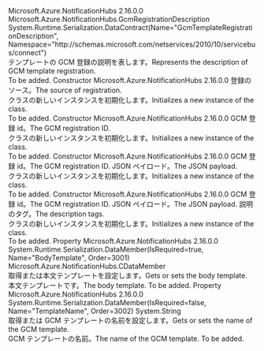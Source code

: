 <Type Name="GcmTemplateRegistrationDescription" FullName="Microsoft.Azure.NotificationHubs.GcmTemplateRegistrationDescription">
  <TypeSignature Language="C#" Value="public class GcmTemplateRegistrationDescription : Microsoft.Azure.NotificationHubs.GcmRegistrationDescription" />
  <TypeSignature Language="ILAsm" Value=".class public auto ansi beforefieldinit GcmTemplateRegistrationDescription extends Microsoft.Azure.NotificationHubs.GcmRegistrationDescription" />
  <TypeSignature Language="DocId" Value="T:Microsoft.Azure.NotificationHubs.GcmTemplateRegistrationDescription" />
  <TypeSignature Language="VB.NET" Value="Public Class GcmTemplateRegistrationDescription&#xA;Inherits GcmRegistrationDescription" />
  <TypeSignature Language="F#" Value="type GcmTemplateRegistrationDescription = class&#xA;    inherit GcmRegistrationDescription" />
  <AssemblyInfo>
    <AssemblyName>Microsoft.Azure.NotificationHubs</AssemblyName>
    <AssemblyVersion>2.16.0.0</AssemblyVersion>
  </AssemblyInfo>
  <Base>
    <BaseTypeName>Microsoft.Azure.NotificationHubs.GcmRegistrationDescription</BaseTypeName>
  </Base>
  <Interfaces />
  <Attributes>
    <Attribute>
      <AttributeName>System.Runtime.Serialization.DataContract(Name="GcmTemplateRegistrationDescription", Namespace="http://schemas.microsoft.com/netservices/2010/10/servicebus/connect")</AttributeName>
    </Attribute>
  </Attributes>
  <Docs>
    <summary><span data-ttu-id="e418b-101">テンプレートの GCM 登録の説明を表します。</span><span class="sxs-lookup"><span data-stu-id="e418b-101">Represents the description of GCM template registration.</span></span></summary>
    <remarks>To be added.</remarks>
  </Docs>
  <Members>
    <Member MemberName=".ctor">
      <MemberSignature Language="C#" Value="public GcmTemplateRegistrationDescription (Microsoft.Azure.NotificationHubs.GcmTemplateRegistrationDescription sourceRegistration);" />
      <MemberSignature Language="ILAsm" Value=".method public hidebysig specialname rtspecialname instance void .ctor(class Microsoft.Azure.NotificationHubs.GcmTemplateRegistrationDescription sourceRegistration) cil managed" />
      <MemberSignature Language="DocId" Value="M:Microsoft.Azure.NotificationHubs.GcmTemplateRegistrationDescription.#ctor(Microsoft.Azure.NotificationHubs.GcmTemplateRegistrationDescription)" />
      <MemberSignature Language="VB.NET" Value="Public Sub New (sourceRegistration As GcmTemplateRegistrationDescription)" />
      <MemberSignature Language="F#" Value="new Microsoft.Azure.NotificationHubs.GcmTemplateRegistrationDescription : Microsoft.Azure.NotificationHubs.GcmTemplateRegistrationDescription -&gt; Microsoft.Azure.NotificationHubs.GcmTemplateRegistrationDescription" Usage="new Microsoft.Azure.NotificationHubs.GcmTemplateRegistrationDescription sourceRegistration" />
      <MemberType>Constructor</MemberType>
      <AssemblyInfo>
        <AssemblyName>Microsoft.Azure.NotificationHubs</AssemblyName>
        <AssemblyVersion>2.16.0.0</AssemblyVersion>
      </AssemblyInfo>
      <Parameters>
        <Parameter Name="sourceRegistration" Type="Microsoft.Azure.NotificationHubs.GcmTemplateRegistrationDescription" />
      </Parameters>
      <Docs>
        <param name="sourceRegistration"><span data-ttu-id="e418b-102">登録のソース。</span><span class="sxs-lookup"><span data-stu-id="e418b-102">The source of registration.</span></span></param>
        <summary><span data-ttu-id="e418b-103"><see cref="T:Microsoft.Azure.NotificationHubs.GcmTemplateRegistrationDescription" /> クラスの新しいインスタンスを初期化します。</span><span class="sxs-lookup"><span data-stu-id="e418b-103">Initializes a new instance of the <see cref="T:Microsoft.Azure.NotificationHubs.GcmTemplateRegistrationDescription" /> class.</span></span></summary>
        <remarks>To be added.</remarks>
      </Docs>
    </Member>
    <Member MemberName=".ctor">
      <MemberSignature Language="C#" Value="public GcmTemplateRegistrationDescription (string gcmRegistrationId);" />
      <MemberSignature Language="ILAsm" Value=".method public hidebysig specialname rtspecialname instance void .ctor(string gcmRegistrationId) cil managed" />
      <MemberSignature Language="DocId" Value="M:Microsoft.Azure.NotificationHubs.GcmTemplateRegistrationDescription.#ctor(System.String)" />
      <MemberSignature Language="VB.NET" Value="Public Sub New (gcmRegistrationId As String)" />
      <MemberSignature Language="F#" Value="new Microsoft.Azure.NotificationHubs.GcmTemplateRegistrationDescription : string -&gt; Microsoft.Azure.NotificationHubs.GcmTemplateRegistrationDescription" Usage="new Microsoft.Azure.NotificationHubs.GcmTemplateRegistrationDescription gcmRegistrationId" />
      <MemberType>Constructor</MemberType>
      <AssemblyInfo>
        <AssemblyName>Microsoft.Azure.NotificationHubs</AssemblyName>
        <AssemblyVersion>2.16.0.0</AssemblyVersion>
      </AssemblyInfo>
      <Parameters>
        <Parameter Name="gcmRegistrationId" Type="System.String" />
      </Parameters>
      <Docs>
        <param name="gcmRegistrationId"><span data-ttu-id="e418b-104">GCM 登録 id。</span><span class="sxs-lookup"><span data-stu-id="e418b-104">The GCM registration ID.</span></span></param>
        <summary><span data-ttu-id="e418b-105"><see cref="T:Microsoft.Azure.NotificationHubs.GcmTemplateRegistrationDescription" /> クラスの新しいインスタンスを初期化します。</span><span class="sxs-lookup"><span data-stu-id="e418b-105">Initializes a new instance of the <see cref="T:Microsoft.Azure.NotificationHubs.GcmTemplateRegistrationDescription" /> class.</span></span></summary>
        <remarks>To be added.</remarks>
      </Docs>
    </Member>
    <Member MemberName=".ctor">
      <MemberSignature Language="C#" Value="public GcmTemplateRegistrationDescription (string gcmRegistrationId, string jsonPayload);" />
      <MemberSignature Language="ILAsm" Value=".method public hidebysig specialname rtspecialname instance void .ctor(string gcmRegistrationId, string jsonPayload) cil managed" />
      <MemberSignature Language="DocId" Value="M:Microsoft.Azure.NotificationHubs.GcmTemplateRegistrationDescription.#ctor(System.String,System.String)" />
      <MemberSignature Language="VB.NET" Value="Public Sub New (gcmRegistrationId As String, jsonPayload As String)" />
      <MemberSignature Language="F#" Value="new Microsoft.Azure.NotificationHubs.GcmTemplateRegistrationDescription : string * string -&gt; Microsoft.Azure.NotificationHubs.GcmTemplateRegistrationDescription" Usage="new Microsoft.Azure.NotificationHubs.GcmTemplateRegistrationDescription (gcmRegistrationId, jsonPayload)" />
      <MemberType>Constructor</MemberType>
      <AssemblyInfo>
        <AssemblyName>Microsoft.Azure.NotificationHubs</AssemblyName>
        <AssemblyVersion>2.16.0.0</AssemblyVersion>
      </AssemblyInfo>
      <Parameters>
        <Parameter Name="gcmRegistrationId" Type="System.String" />
        <Parameter Name="jsonPayload" Type="System.String" />
      </Parameters>
      <Docs>
        <param name="gcmRegistrationId"><span data-ttu-id="e418b-106">GCM 登録 id。</span><span class="sxs-lookup"><span data-stu-id="e418b-106">The GCM registration ID.</span></span></param>
        <param name="jsonPayload"><span data-ttu-id="e418b-107">JSON ペイロード。</span><span class="sxs-lookup"><span data-stu-id="e418b-107">The JSON payload.</span></span></param>
        <summary><span data-ttu-id="e418b-108"><see cref="T:Microsoft.Azure.NotificationHubs.GcmTemplateRegistrationDescription" /> クラスの新しいインスタンスを初期化します。</span><span class="sxs-lookup"><span data-stu-id="e418b-108">Initializes a new instance of the <see cref="T:Microsoft.Azure.NotificationHubs.GcmTemplateRegistrationDescription" /> class.</span></span></summary>
        <remarks>To be added.</remarks>
      </Docs>
    </Member>
    <Member MemberName=".ctor">
      <MemberSignature Language="C#" Value="public GcmTemplateRegistrationDescription (string gcmRegistrationId, string jsonPayload, System.Collections.Generic.IEnumerable&lt;string&gt; tags);" />
      <MemberSignature Language="ILAsm" Value=".method public hidebysig specialname rtspecialname instance void .ctor(string gcmRegistrationId, string jsonPayload, class System.Collections.Generic.IEnumerable`1&lt;string&gt; tags) cil managed" />
      <MemberSignature Language="DocId" Value="M:Microsoft.Azure.NotificationHubs.GcmTemplateRegistrationDescription.#ctor(System.String,System.String,System.Collections.Generic.IEnumerable{System.String})" />
      <MemberSignature Language="VB.NET" Value="Public Sub New (gcmRegistrationId As String, jsonPayload As String, tags As IEnumerable(Of String))" />
      <MemberSignature Language="F#" Value="new Microsoft.Azure.NotificationHubs.GcmTemplateRegistrationDescription : string * string * seq&lt;string&gt; -&gt; Microsoft.Azure.NotificationHubs.GcmTemplateRegistrationDescription" Usage="new Microsoft.Azure.NotificationHubs.GcmTemplateRegistrationDescription (gcmRegistrationId, jsonPayload, tags)" />
      <MemberType>Constructor</MemberType>
      <AssemblyInfo>
        <AssemblyName>Microsoft.Azure.NotificationHubs</AssemblyName>
        <AssemblyVersion>2.16.0.0</AssemblyVersion>
      </AssemblyInfo>
      <Parameters>
        <Parameter Name="gcmRegistrationId" Type="System.String" />
        <Parameter Name="jsonPayload" Type="System.String" />
        <Parameter Name="tags" Type="System.Collections.Generic.IEnumerable&lt;System.String&gt;" />
      </Parameters>
      <Docs>
        <param name="gcmRegistrationId"><span data-ttu-id="e418b-109">GCM 登録 id。</span><span class="sxs-lookup"><span data-stu-id="e418b-109">The GCM registration ID.</span></span></param>
        <param name="jsonPayload"><span data-ttu-id="e418b-110">JSON ペイロード。</span><span class="sxs-lookup"><span data-stu-id="e418b-110">The JSON payload.</span></span></param>
        <param name="tags"><span data-ttu-id="e418b-111">説明のタグ。</span><span class="sxs-lookup"><span data-stu-id="e418b-111">The description tags.</span></span></param>
        <summary><span data-ttu-id="e418b-112"><see cref="T:Microsoft.Azure.NotificationHubs.GcmTemplateRegistrationDescription" /> クラスの新しいインスタンスを初期化します。</span><span class="sxs-lookup"><span data-stu-id="e418b-112">Initializes a new instance of the <see cref="T:Microsoft.Azure.NotificationHubs.GcmTemplateRegistrationDescription" /> class.</span></span></summary>
        <remarks>To be added.</remarks>
      </Docs>
    </Member>
    <Member MemberName="BodyTemplate">
      <MemberSignature Language="C#" Value="public Microsoft.Azure.NotificationHubs.CDataMember BodyTemplate { get; set; }" />
      <MemberSignature Language="ILAsm" Value=".property instance class Microsoft.Azure.NotificationHubs.CDataMember BodyTemplate" />
      <MemberSignature Language="DocId" Value="P:Microsoft.Azure.NotificationHubs.GcmTemplateRegistrationDescription.BodyTemplate" />
      <MemberSignature Language="VB.NET" Value="Public Property BodyTemplate As CDataMember" />
      <MemberSignature Language="F#" Value="member this.BodyTemplate : Microsoft.Azure.NotificationHubs.CDataMember with get, set" Usage="Microsoft.Azure.NotificationHubs.GcmTemplateRegistrationDescription.BodyTemplate" />
      <MemberType>Property</MemberType>
      <AssemblyInfo>
        <AssemblyName>Microsoft.Azure.NotificationHubs</AssemblyName>
        <AssemblyVersion>2.16.0.0</AssemblyVersion>
      </AssemblyInfo>
      <Attributes>
        <Attribute>
          <AttributeName>System.Runtime.Serialization.DataMember(IsRequired=true, Name="BodyTemplate", Order=3001)</AttributeName>
        </Attribute>
      </Attributes>
      <ReturnValue>
        <ReturnType>Microsoft.Azure.NotificationHubs.CDataMember</ReturnType>
      </ReturnValue>
      <Docs>
        <summary><span data-ttu-id="e418b-113">取得または本文テンプレートを設定します。</span><span class="sxs-lookup"><span data-stu-id="e418b-113">Gets or sets the body template.</span></span></summary>
        <value><span data-ttu-id="e418b-114">本文テンプレートです。</span><span class="sxs-lookup"><span data-stu-id="e418b-114">The body template.</span></span></value>
        <remarks>To be added.</remarks>
      </Docs>
    </Member>
    <Member MemberName="TemplateName">
      <MemberSignature Language="C#" Value="public string TemplateName { get; set; }" />
      <MemberSignature Language="ILAsm" Value=".property instance string TemplateName" />
      <MemberSignature Language="DocId" Value="P:Microsoft.Azure.NotificationHubs.GcmTemplateRegistrationDescription.TemplateName" />
      <MemberSignature Language="VB.NET" Value="Public Property TemplateName As String" />
      <MemberSignature Language="F#" Value="member this.TemplateName : string with get, set" Usage="Microsoft.Azure.NotificationHubs.GcmTemplateRegistrationDescription.TemplateName" />
      <MemberType>Property</MemberType>
      <AssemblyInfo>
        <AssemblyName>Microsoft.Azure.NotificationHubs</AssemblyName>
        <AssemblyVersion>2.16.0.0</AssemblyVersion>
      </AssemblyInfo>
      <Attributes>
        <Attribute>
          <AttributeName>System.Runtime.Serialization.DataMember(IsRequired=false, Name="TemplateName", Order=3002)</AttributeName>
        </Attribute>
      </Attributes>
      <ReturnValue>
        <ReturnType>System.String</ReturnType>
      </ReturnValue>
      <Docs>
        <summary><span data-ttu-id="e418b-115">取得または GCM テンプレートの名前を設定します。</span><span class="sxs-lookup"><span data-stu-id="e418b-115">Gets or sets the name of the GCM template.</span></span></summary>
        <value><span data-ttu-id="e418b-116">GCM テンプレートの名前。</span><span class="sxs-lookup"><span data-stu-id="e418b-116">The name of the GCM template.</span></span></value>
        <remarks>To be added.</remarks>
      </Docs>
    </Member>
  </Members>
</Type>
